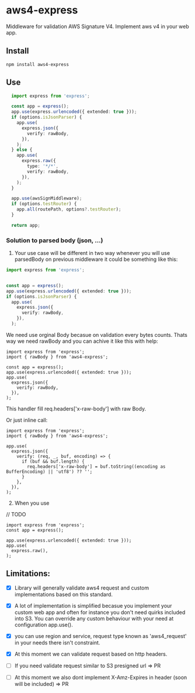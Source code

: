 # aws4-express
Middleware for validation AWS Signature V4. Implement aws v4 in your web app.

## Install


```shell
npm install aws4-express
```

## Use

```typescript
  import express from 'express';

  const app = express();
  app.use(express.urlencoded({ extended: true }));
  if (options.isJsonParser) {
    app.use(
      express.json({
        verify: rawBody,
      }),
    );
  } else {
    app.use(
      express.raw({
        type: '*/*',
        verify: rawBody,
      }),
    );
  }

  app.use(awsSignMiddleware);
  if (options.testRouter) {
    app.all(routePath, options?.testRouter);
  }

  return app;
```

### Solution to parsed body (json, ...)

1. Your use case will be different in two way whenever you will use parsedBody on previous middleware it could be something like this:

```typescript
import express from 'express';


const app = express();
app.use(express.urlencoded({ extended: true }));
if (options.isJsonParser) {
  app.use(
    express.json({
      verify: rawBody,
    }),
  );
```

We need use orginal Body becasue on validation every bytes counts. Thats way we need rawBody and you can achive it like this with help:

```
import express from 'express';
import { rawBody } from 'aws4-express';

const app = express();
app.use(express.urlencoded({ extended: true }));
app.use(
  express.json({
    verify: rawBody,
  }),
);
```

This handler fill req.headers['x-raw-body'] with raw Body.

Or just inline call:

```
import express from 'express';
import { rawBody } from 'aws4-express';

app.use(
  express.json({
    verify: (req, _, buf, encoding) => {
      if (buf && buf.length) {
        req.headers['x-raw-body'] = buf.toString((encoding as BufferEncoding) || 'utf8') ?? '';
      }
    },
  }),
);
```

2. When you use

// TODO

```
import express from 'express';
const app = express();

app.use(express.urlencoded({ extended: true }));
app.use(
  express.raw(),
);
```



## Limitations:

- [x] Library will generally validate aws4 request and custom implementations based on this standard.
- [x] A lot of implementation is simplified becasue you implement your custom web app and often for instance you don't need quirks included into S3. You can override any custom behaviour with your need at configuration app.use().
-[x] you can use region and service, request type known as 'aws4_request' in your needs there isn't constraint.
- [x] At this moment we can validate request based on http headers.
- [ ] If you need validate request similar to S3 presigned url => PR
- [ ] At this moment we also dont implement X-Amz-Expires in header (soon will be included) => PR


